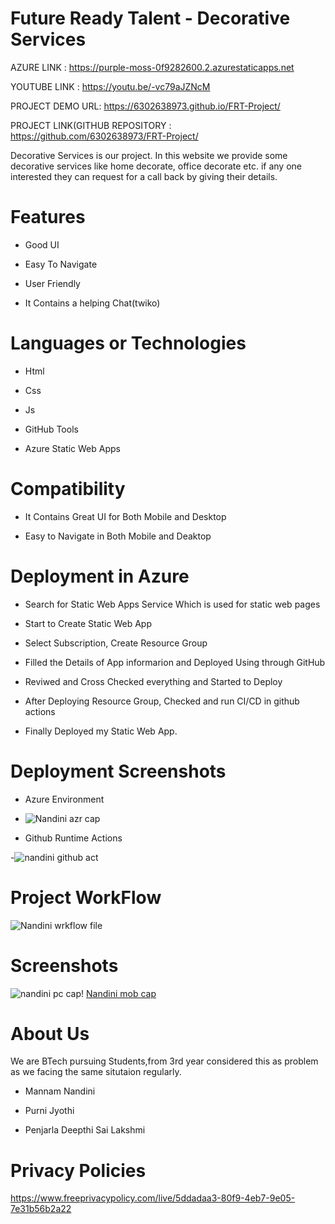 # Future Ready Talent - Decorative Services



AZURE LINK : https://purple-moss-0f9282600.2.azurestaticapps.net

YOUTUBE LINK : https://youtu.be/-vc79aJZNcM

PROJECT DEMO URL: https://6302638973.github.io/FRT-Project/


PROJECT LINK(GITHUB REPOSITORY : https://github.com/6302638973/FRT-Project/





Decorative Services is our project. In this website we provide some decorative services like home decorate, office decorate etc. if any one interested they can request for a call back by giving their details. 
# Features
-  Good UI

-  Easy To Navigate

-  User Friendly

-  It Contains a helping Chat(twiko)



# Languages or Technologies

-  Html

-  Css

-  Js

-  GitHub Tools

-  Azure Static Web Apps

# Compatibility
 -  It Contains Great UI for Both Mobile and Desktop
 
 -  Easy to Navigate in Both Mobile and Deaktop

# Deployment in Azure

-  Search for Static Web Apps Service Which is used for static web pages

-  Start to Create Static Web App

-  Select Subscription, Create Resource Group 

-  Filled the Details of App informarion and Deployed Using through GitHub

-  Reviwed and Cross Checked everything and Started to Deploy 

-  After Deploying Resource Group, Checked and run CI/CD in github actions 

-  Finally Deployed my Static Web App.

# Deployment  Screenshots

- Azure Environment

- ![Nandini azr cap](https://user-images.githubusercontent.com/112416795/202265761-393b27f8-8912-4071-91b2-d709759f7310.jpg)



- Github Runtime Actions

-![nandini github act](https://user-images.githubusercontent.com/112416795/202265843-979da0c4-7456-496d-931b-e653288ebbe1.jpg)

# Project WorkFlow

![Nandini wrkflow file](https://user-images.githubusercontent.com/112416795/202265921-39d05d15-b5cf-40da-9141-f5df1332e964.jpg)

 
# Screenshots

![nandini pc cap](https://user-images.githubusercontent.com/112416795/202266136-1f4e3173-dca2-4893-ab96-94233ee45fc7.jpg)!
[Nandini mob cap](https://user-images.githubusercontent.com/112416795/202266151-6d3055bd-ca1f-4f52-b88f-a267a700c56c.jpg)




# About Us
We are  BTech pursuing Students,from 3rd year considered this as problem as we facing the same situtaion regularly.

-  Mannam Nandini

-  Purni Jyothi

-  Penjarla Deepthi Sai Lakshmi



# Privacy Policies 

https://www.freeprivacypolicy.com/live/5ddadaa3-80f9-4eb7-9e05-7e31b56b2a22
